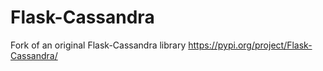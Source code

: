 # Flask-Cassandra
Fork of an original Flask-Cassandra library https://pypi.org/project/Flask-Cassandra/
